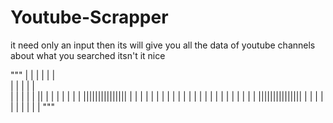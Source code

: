 # Youtube-Scrapper
it need only an input then its will give you all the data of youtube channels about what you searched itsn't it nice

"""
  |             |                                  |
  |             |                                  |    
  |             |            | |                   |            
  |             |         |       |                |           ||
  |             |      |             |             |         |    |
  |||||||||||||||    |                  |          |        |      |
  |             |      |            |              |       |        |
  |             |         |       |                |      |           |
  |             |           |   |                  |     |||||||||||||||
  |             |                                  |   |                 | 
  |             |                                  | |                      |
"""
